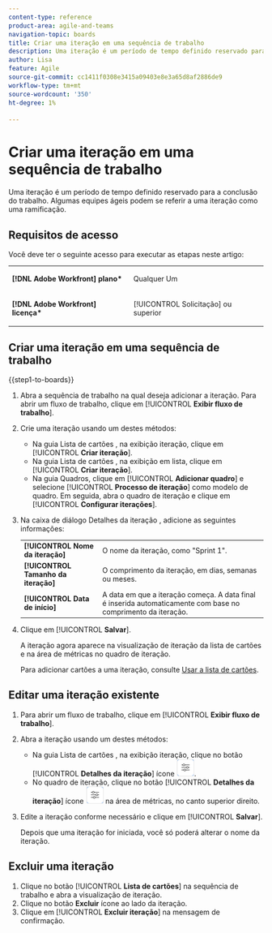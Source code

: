 ```yaml
---
content-type: reference
product-area: agile-and-teams
navigation-topic: boards
title: Criar uma iteração em uma sequência de trabalho
description: Uma iteração é um período de tempo definido reservado para a conclusão do trabalho. Algumas equipes ágeis podem se referir a uma iteração como uma ramificação.
author: Lisa
feature: Agile
source-git-commit: cc1411f0308e3415a09403e8e3a65d8af2886de9
workflow-type: tm+mt
source-wordcount: '350'
ht-degree: 1%

---
```


# Criar uma iteração em uma sequência de trabalho

Uma iteração é um período de tempo definido reservado para a conclusão do trabalho. Algumas equipes ágeis podem se referir a uma iteração como uma ramificação.

## Requisitos de acesso

Você deve ter o seguinte acesso para executar as etapas neste artigo:

<table style="table-layout:auto"> 
 <col> 
 </col> 
 <col> 
 </col> 
 <tbody> 
  <tr> 
   <td role="rowheader"><strong>[!DNL Adobe Workfront] plano*</strong></td> 
   <td> <p>Qualquer Um</p> </td> 
  </tr> 
  <tr> 
   <td role="rowheader"><strong>[!DNL Adobe Workfront] licença*</strong></td> 
   <td> <p>[!UICONTROL Solicitação] ou superior</p> </td> 
  </tr> 
 </tbody> 
</table>

## Criar uma iteração em uma sequência de trabalho

{{step1-to-boards}}

1. Abra a sequência de trabalho na qual deseja adicionar a iteração. Para abrir um fluxo de trabalho, clique em [!UICONTROL **Exibir fluxo de trabalho**].
1. Crie uma iteração usando um destes métodos:

   * Na guia Lista de cartões , na exibição iteração, clique em [!UICONTROL **Criar iteração**].
   * Na guia Lista de cartões , na exibição em lista, clique em [!UICONTROL **Criar iteração**].
   * Na guia Quadros, clique em [!UICONTROL **Adicionar quadro**] e selecione [!UICONTROL **Processo de iteração**] como modelo de quadro. Em seguida, abra o quadro de iteração e clique em [!UICONTROL **Configurar iterações**].

1. Na caixa de diálogo Detalhes da iteração , adicione as seguintes informações:

   <table style="table-layout:auto"> 
    <tbody> 
     <tr> 
      <td><strong>[!UICONTROL Nome da iteração]</strong></td> 
      <td>O nome da iteração, como "Sprint 1".</td> 
     </tr> 
     <tr> 
      <td><strong>[!UICONTROL Tamanho da iteração]</strong></td> 
      <td>O comprimento da iteração, em dias, semanas ou meses.</td> 
     </tr>
     <tr> 
      <td><strong>[!UICONTROL Data de início]</strong></td> 
      <td>A data em que a iteração começa. A data final é inserida automaticamente com base no comprimento da iteração.</td> 
     </tr> 
    </tbody> 
   </table>

1. Clique em [!UICONTROL **Salvar**].

   A iteração agora aparece na visualização de iteração da lista de cartões e na área de métricas no quadro de iteração.

   Para adicionar cartões a uma iteração, consulte [Usar a lista de cartões](/help/quicksilver/agile/use-boards-agile-planning-tools/use-card-list.md).

## Editar uma iteração existente

1. Para abrir um fluxo de trabalho, clique em [!UICONTROL **Exibir fluxo de trabalho**].
1. Abra a iteração usando um destes métodos:

   * Na guia Lista de cartões , na exibição iteração, clique no botão [!UICONTROL **Detalhes da iteração**] ícone ![Detalhes da iteração](assets/iteration-details-button.png).
   * No quadro de iteração, clique no botão [!UICONTROL **Detalhes da iteração**] ícone ![Detalhes da iteração](assets/iteration-details-button.png) na área de métricas, no canto superior direito.

1. Edite a iteração conforme necessário e clique em [!UICONTROL **Salvar**].

   Depois que uma iteração for iniciada, você só poderá alterar o nome da iteração.

## Excluir uma iteração

1. Clique no botão [!UICONTROL **Lista de cartões**] na sequência de trabalho e abra a visualização de iteração.
1. Clique no botão **Excluir** ícone ao lado da iteração.
1. Clique em [!UICONTROL **Excluir iteração**] na mensagem de confirmação.

